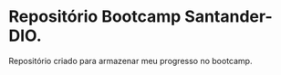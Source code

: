 # Repositório Bootcamp Santander-DIO.

Repositório criado para armazenar meu progresso no bootcamp.
